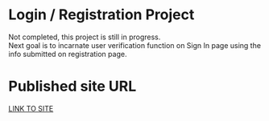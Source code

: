 # Login / Registration Project
Not completed, this project is still in progress.<br />
Next goal is to incarnate user verification function on Sign In page using the info submitted on registration page.
# Published site URL 
[LINK TO SITE](nrdydoggo.github.io)<br /><br /> 
